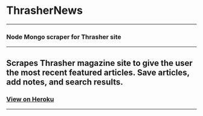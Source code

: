 # ThrasherNews
---
### Node Mongo scraper for Thrasher site
---
Scrapes Thrasher magazine site to give the user the most recent featured articles.
Save articles, add notes, and search results.
---
### [View on Heroku](https://morning-cliffs-95231.herokuapp.com/)
---
